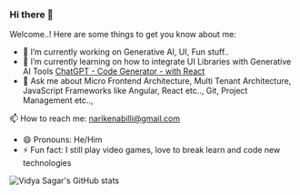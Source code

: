### Hi there 👋



Welcome..! Here are some things to get you know about me:

- 🔭 I’m currently working on Generative AI, UI, Fun stuff..
- 🌱 I’m currently learning on how to integrate UI Libraries with Generative AI Tools [ChatGPT - Code Generator - with React](https://github.com/narikenabilli/chatgpt-react)
- 💬 Ask me about Micro Frontend Architecture, Multi Tenant Architecture, JavaScript Frameworks like Angular, React etc.., Git, Project Management etc..,

<!--
**narikenabilli/narikenabilli** is a ✨ _special_ ✨ repository because its `README.md` (this file) appears on your GitHub profile.
- 👯 I’m looking to collaborate on ...
- 🤔 I’m looking for help with ...

  -->
  
📫 How to reach me: narikenabilli@gmail.com 
- 😄 Pronouns: He/Him
- ⚡ Fun fact: I still play video games, love to break learn and code new technologies 


![Vidya Sagar's GitHub stats](https://github-readme-stats.vercel.app/api?username=narikenabilli&theme=dark&show_icons=true)
